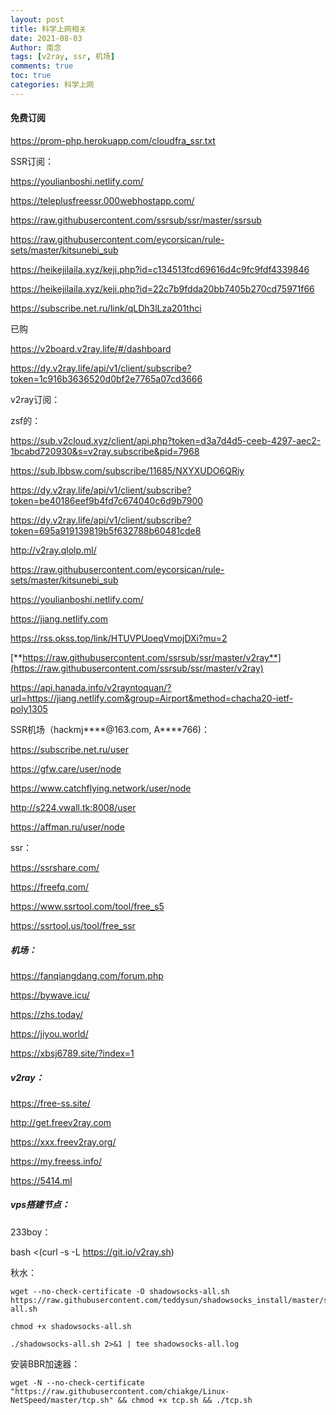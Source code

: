 ```yaml
---
layout: post
title: 科学上网相关
date: 2021-08-03
Author: 南念
tags: [v2ray, ssr, 机场]
comments: true
toc: true
categories: 科学上网
---
```




#### 免费订阅

https://prom-php.herokuapp.com/cloudfra_ssr.txt

SSR订阅：

https://youlianboshi.netlify.com/

https://teleplusfreessr.000webhostapp.com/	

<!-- more -->

https://raw.githubusercontent.com/ssrsub/ssr/master/ssrsub

https://raw.githubusercontent.com/eycorsican/rule-sets/master/kitsunebi_sub

https://heikejilaila.xyz/keji.php?id=c134513fcd69616d4c9fc9fdf4339846

https://heikejilaila.xyz/keji.php?id=22c7b9fdda20bb7405b270cd75971f66

https://subscribe.net.ru/link/qLDh3lLza201thci

已购

https://v2board.v2ray.life/#/dashboard

https://dy.v2ray.life/api/v1/client/subscribe?token=1c916b3636520d0bf2e7765a07cd3666

v2ray订阅：

zsf的：

https://sub.v2cloud.xyz/client/api.php?token=d3a7d4d5-ceeb-4297-aec2-1bcabd720930&s=v2ray.subscribe&pid=7968

https://sub.lbbsw.com/subscribe/11685/NXYXUDO6QRiy

https://dy.v2ray.life/api/v1/client/subscribe?token=be40186eef9b4fd7c674040c6d9b7900

https://dy.v2ray.life/api/v1/client/subscribe?token=695a919139819b5f632788b60481cde8

http://v2ray.qlolp.ml/

https://raw.githubusercontent.com/eycorsican/rule-sets/master/kitsunebi_sub

https://youlianboshi.netlify.com/

https://jiang.netlify.com

https://rss.okss.top/link/HTUVPUoeqVmojDXi?mu=2

[**https://raw.githubusercontent.com/ssrsub/ssr/master/v2ray**](https://raw.githubusercontent.com/ssrsub/ssr/master/v2ray)

https://api.hanada.info/v2rayntoquan/?url=https://jiang.netlify.com&group=Airport&method=chacha20-ietf-poly1305

SSR机场（hackmj****@163.com, A****766)：

https://subscribe.net.ru/user

https://gfw.care/user/node

https://www.catchflying.network/user/node

http://s224.vwall.tk:8008/user

https://affman.ru/user/node

ssr：

https://ssrshare.com/

https://freefq.com/

https://www.ssrtool.com/tool/free_s5

https://ssrtool.us/tool/free_ssr

##### 机场：

https://fanqiangdang.com/forum.php

https://bywave.icu/

https://zhs.today/

https://jiyou.world/

https://xbsj6789.site/?index=1

##### v2ray：

https://free-ss.site/

http://get.freev2ray.com

https://xxx.freev2ray.org/

https://my.freess.info/

https://5414.ml

##### vps搭建节点：

233boy：

bash <(curl -s -L https://git.io/v2ray.sh)

秋水：

```shell
wget --no-check-certificate -O shadowsocks-all.sh https://raw.githubusercontent.com/teddysun/shadowsocks_install/master/shadowsocks-all.sh

chmod +x shadowsocks-all.sh

./shadowsocks-all.sh 2>&1 | tee shadowsocks-all.log
```



安装BBR加速器：

```
wget -N --no-check-certificate "https://raw.githubusercontent.com/chiakge/Linux-NetSpeed/master/tcp.sh" && chmod +x tcp.sh && ./tcp.sh
```



